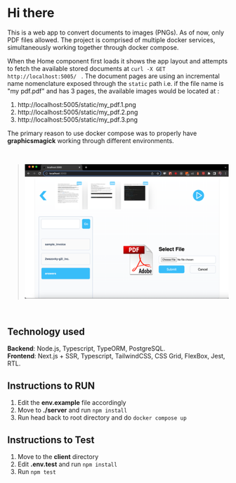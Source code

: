 
# Hi there

This is a web app to convert documents to images (PNGs). As of now, only PDF files allowed. The project is comprised of multiple docker services, simultaneously working together through docker compose.

When the Home component first loads it shows the app layout and attempts to fetch the available stored documents at ``curl -X GET http://localhost:5005/ `` . The document pages are using an incremental name nomenclature exposed through the ``static`` path i.e. if the file name is "my pdf.pdf" and has 3 pages, the available images would be located at :

1. http://localhost:5005/static/my_pdf.1.png 
2. http://localhost:5005/static/my_pdf.2.png
3. http://localhost:5005/static/my_pdf.3.png

The primary reason to use docker compose was to properly have **graphicsmagick** working through different environments.

<br>

> ![Sample screenshot](/assets/screenshot.png)

<br>

## Technology used

**Backend**: Node.js, Typescript, TypeORM, PostgreSQL. <br>
**Frontend**: Next.js + SSR,  Typescript, TailwindCSS, CSS Grid, FlexBox, Jest, RTL.

## Instructions to RUN

1. Edit the **env.example** file accordingly
2. Move to **./server** and run ``npm install``
3. Run head back to root directory and do ``docker compose up``

## Instructions to Test

1. Move to the **client** directory
2. Edit **.env.test** and run ``npm install``
3. Run ``npm test``


